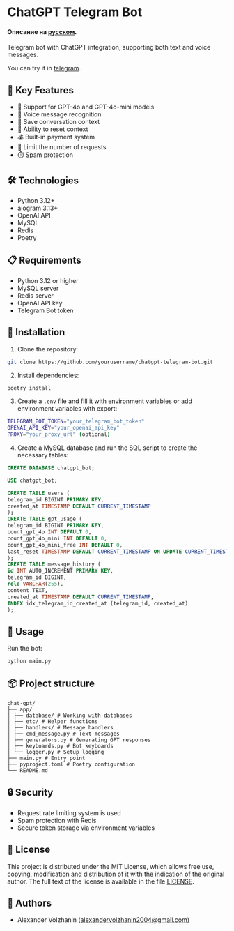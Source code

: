 # ChatGPT Telegram Bot

#### Описание на [русском]().

Telegram bot with ChatGPT integration, supporting both text and voice messages.

You can try it in [telegram](https://t.me/chatgp12e1t_bot).

## 🌟 Key Features

- 💬 Support for GPT-4o and GPT-4o-mini models
- 🎤 Voice message recognition
- 💾 Save conversation context
- 🔄 Ability to reset context
- 💰 Built-in payment system
- 🎯 Limit the number of requests
- ⏱️ Spam protection

## 🛠 Technologies

- Python 3.12+
- aiogram 3.13+
- OpenAI API
- MySQL
- Redis
- Poetry

## 📋 Requirements

- Python 3.12 or higher
- MySQL server
- Redis server
- OpenAI API key
- Telegram Bot token

## 🚀 Installation

1. Clone the repository:

```bash
git clone https://github.com/yourusername/chatgpt-telegram-bot.git
```

2. Install dependencies:

```bash
poetry install
```

3. Create a `.env` file and fill it with environment variables or add environment variables with export:

```bash
TELEGRAM_BOT_TOKEN="your_telegram_bot_token"
OPENAI_API_KEY="your_openai_api_key"
PROXY="your_proxy_url" (optional)
```

4. Create a MySQL database and run the SQL script to create the necessary tables:

```sql
CREATE DATABASE chatgpt_bot;

USE chatgpt_bot;

CREATE TABLE users (
telegram_id BIGINT PRIMARY KEY,
created_at TIMESTAMP DEFAULT CURRENT_TIMESTAMP
);
CREATE TABLE gpt_usage (
telegram_id BIGINT PRIMARY KEY,
count_gpt_4o INT DEFAULT 0,
count_gpt_4o_mini INT DEFAULT 0,
count_gpt_4o_mini_free INT DEFAULT 0,
last_reset TIMESTAMP DEFAULT CURRENT_TIMESTAMP ON UPDATE CURRENT_TIMESTAMP
);
CREATE TABLE message_history (
id INT AUTO_INCREMENT PRIMARY KEY,
telegram_id BIGINT,
role VARCHAR(255),
content TEXT,
created_at TIMESTAMP DEFAULT CURRENT_TIMESTAMP,
INDEX idx_telegram_id_created_at (telegram_id, created_at)
);
```

## 🎯 Usage

Run the bot:

```bash
python main.py
```

## 📦 Project structure

```plaintext
chat-gpt/
├── app/
│ ├── database/ # Working with databases
│ ├── etc/ # Helper functions
│ ├── handlers/ # Message handlers
│ ├── cmd_message.py # Text messages
│ ├── generators.py # Generating GPT responses
│ ├── keyboards.py # Bot keyboards
│ └── logger.py # Setup logging
├── main.py # Entry point
├── pyproject.toml # Poetry configuration
└── README.md
```

## 🔒 Security

- Request rate limiting system is used
- Spam protection with Redis
- Secure token storage via environment variables

## 📄 License

This project is distributed under the MIT License, which allows free use, copying, modification and distribution of it with the indication of the original author. The full text of the license is available in the file [LICENSE](LICENSE).

## 👥 Authors

- Alexander Volzhanin (alexandervolzhanin2004@gmail.com)
